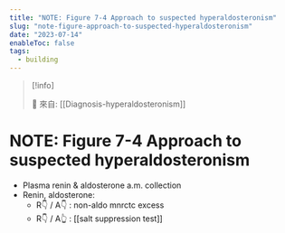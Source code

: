 ```yaml
---
title: "NOTE: Figure 7-4 Approach to suspected hyperaldosteronism"
slug: "note-figure-approach-to-suspected-hyperaldosteronism"
date: "2023-07-14"
enableToc: false
tags:
  - building
---
```


> [!info]
>
> 🌱 來自: [[Diagnosis-hyperaldosteronism]]

# NOTE: Figure 7-4 Approach to suspected hyperaldosteronism

- Plasma renin & aldosterone a.m. collection
- Renin, aldosterone:
  - R👇 / A👇 : non-aldo mnrctc excess
  - R👇 / A👆 : [[salt suppression test]]
